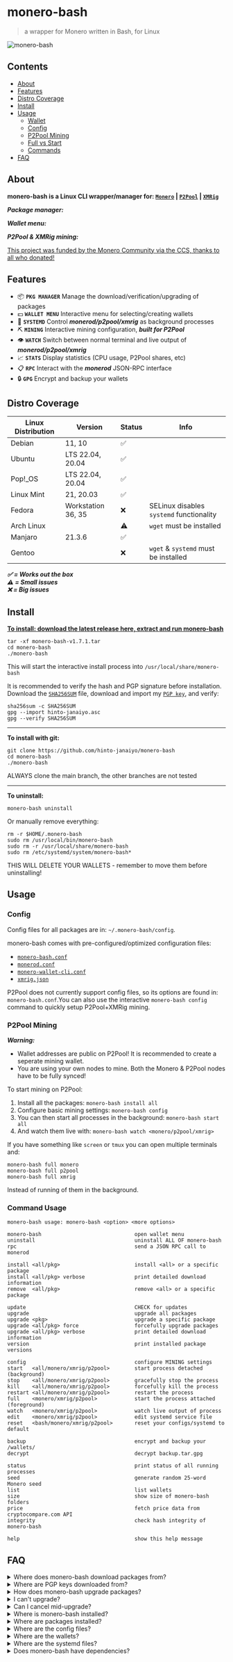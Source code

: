 # monero-bash
>a wrapper for Monero written in Bash, for Linux

![monero-bash](https://user-images.githubusercontent.com/101352116/183257273-6224fa0d-cb10-4a3f-bb5d-057df7c0e18e.jpg)

## Contents
* [About](#About)
* [Features](#Features)
* [Distro Coverage](#Distro-Coverage)
* [Install](#Install)
* [Usage](#Usage)
	- [Wallet](#Wallet)
	- [Config](#Config)
	- [P2Pool Mining](#p2pool-mining)
	- [Full vs Start](#full-vs-start)
	- [Commands](#Commands)
* [FAQ](#FAQ)

## About
**monero-bash is a Linux CLI wrapper/manager for: [`Monero`](https://github.com/monero-project/monero) | [`P2Pool`](https://github.com/SChernykh/p2pool) | [`XMRig`](https://github.com/xmrig/xmrig)**

***Package manager:***

***Wallet menu:***

***P2Pool & XMRig mining:***

[This project was funded by the Monero Community via the CCS, thanks to all who donated!](https://ccs.getmonero.org/proposals/monero-bash.html)

## Features
* 📦 **`PKG MANAGER`** Manage the download/verification/upgrading of packages
* 💵 **`WALLET MENU`** Interactive menu for selecting/creating wallets
* 👺 **`SYSTEMD`** Control ***monerod/p2pool/xmrig*** as background processes
* ⛏️ **`MINING`** Interactive mining configuration, ***built for P2Pool***
* 👁️ **`WATCH`** Switch between normal terminal and live output of ***monerod/p2pool/xmrig***
* 📈 **`STATS`** Display statistics (CPU usage, P2Pool shares, etc)
* 📋 **`RPC`** Interact with the ***monerod*** JSON-RPC interface
* 🔒 **`GPG`** Encrypt and backup your wallets

## Distro Coverage
| Linux Distribution        | Version            | Status | Info |
|---------------------------|--------------------|--------|------|
| Debian                    | 11, 10             | ✅     |
| Ubuntu                    | LTS 22.04, 20.04   | ✅     |
| Pop!\_OS                  | LTS 22.04, 20.04   | ✅     |
| Linux Mint                | 21, 20.03          | ✅     |
| Fedora                    | Workstation 36, 35 | ❌     | SELinux disables `systemd` functionality
| Arch Linux                |                    | ⚠️      | `wget` must be installed
| Manjaro                   | 21.3.6             | ✅     |
| Gentoo                    |                    | ❌     | `wget` & `systemd` must be installed

***✅ = Works out the box***  
***⚠️ = Small issues***  
***❌ = Big issues***  

## Install
[**To install: download the latest release here, extract and run monero-bash**](https://github.com/hinto-janaiyo/monero-bash/releases/latest)
```
tar -xf monero-bash-v1.7.1.tar
cd monero-bash
./monero-bash
```
This will start the interactive install process into `/usr/local/share/monero-bash`

It is recommended to verify the hash and PGP signature before installation.  
Download the [`SHA256SUM`](https://github.com/hinto-janaiyo/monero-bash/releases/latest) file, download and import my [`PGP key`](https://github.com/hinto-janaiyo/monero-bash/blob/main/gpg/hinto-janaiyo.asc), and verify:
```
sha256sum -c SHA256SUM
gpg --import hinto-janaiyo.asc
gpg --verify SHA256SUM
```

---

**To install with git:**
```
git clone https://github.com/hinto-janaiyo/monero-bash
cd monero-bash
./monero-bash
```
ALWAYS clone the main branch, the other branches are not tested

---

**To uninstall:**
```
monero-bash uninstall
```
 Or manually remove everything:
```
rm -r $HOME/.monero-bash
sudo rm /usr/local/bin/monero-bash
sudo rm -r /usr/local/share/monero-bash
sudo rm /etc/systemd/system/monero-bash*
```
THIS WILL DELETE YOUR WALLETS - remember to move them before uninstalling!

## Usage
### Config
Config files for all packages are in: `~/.monero-bash/config`.

monero-bash comes with pre-configured/optimized configuration files:
* [`monero-bash.conf`](https://github.com/hinto-janaiyo/monero-bash/blob/main/config/monero-bash.conf)
* [`monerod.conf`](https://github.com/hinto-janaiyo/monero-bash/blob/main/config/monerod.conf)
* [`monero-wallet-cli.conf`](https://github.com/hinto-janaiyo/monero-bash/blob/main/config/monero-wallet-cli.conf)
* [`xmrig.json`](https://github.com/hinto-janaiyo/monero-bash/blob/main/config/xmrig.json)

P2Pool does not currently support config files, so its options are found in: `monero-bash.conf`.You can also use the interactive `monero-bash config` command to quickly setup P2Pool+XMRig mining.

### P2Pool Mining
***Warning:***
* Wallet addresses are public on P2Pool! It is recommended to create a seperate mining wallet.
* You are using your own nodes to mine. Both the Monero & P2Pool nodes have to be fully synced!

To start mining on P2Pool:
1. Install all the packages: `monero-bash install all`
2. Configure basic mining settings: `monero-bash config`
3. You can then start all processes in the background: `monero-bash start all`
4. And watch them live with: `monero-bash watch <monero/p2pool/xmrig>`

If you have something like `screen` or `tmux` you can open multiple terminals and:
```
monero-bash full monero
monero-bash full p2pool
monero-bash full xmrig
```
Instead of running of them in the background.

### Command Usage
```
monero-bash usage: monero-bash <option> <more options>

monero-bash                              open wallet menu
uninstall                                uninstall ALL OF monero-bash
rpc                                      send a JSON RPC call to monerod

install <all/pkg>                        install <all> or a specific package
install <all/pkg> verbose                print detailed download information
remove  <all/pkg>                        remove <all> or a specific package

update                                   CHECK for updates
upgrade                                  upgrade all packages
upgrade <pkg>                            upgrade a specific package
upgrade <all/pkg> force                  forcefully upgrade packages
upgrade <all/pkg> verbose                print detailed download information
version                                  print installed package versions

config                                   configure MINING settings
start   <all/monero/xmrig/p2pool>        start process detached (background)
stop    <all/monero/xmrig/p2pool>        gracefully stop the process
kill    <all/monero/xmrig/p2pool>        forcefully kill the process
restart <all/monero/xmrig/p2pool>        restart the process
full    <monero/xmrig/p2pool>            start the process attached (foreground)
watch   <monero/xmrig/p2pool>            watch live output of process
edit    <monero/xmrig/p2pool>            edit systemd service file
reset   <bash/monero/xmrig/p2pool>       reset your configs/systemd to default

backup                                   encrypt and backup your /wallets/
decrypt                                  decrypt backup.tar.gpg

status                                   print status of all running processes
seed                                     generate random 25-word Monero seed
list                                     list wallets
size                                     show size of monero-bash folders
price                                    fetch price data from cryptocompare.com API
integrity                                check hash integrity of monero-bash

help                                     show this help message
```

## FAQ
<details>
<summary>Where does monero-bash download packages from?</summary>

---

[The latest versions are downloaded using the GitHub API.](https://github.com/hinto-janaiyo/monero-bash/blob/main/src/func/download)

* Monero [`https://downloads.getmonero.org/cli/linux64`](https://downloads.getmonero.org/cli/linux64)
* monero-bash [`https://github.com/hinto-janaiyo/monero-bash`](https://github.com/hinto-janaiyo/monero-bash)
* XMRig [`https://github.com/xmrig/xmrig`](https://github.com/xmrig/xmrig)
* P2Pool [`https://github.com/SChernykh/p2pool`](https://github.com/SChernykh/p2pool)

VPN/Tor connections are often rate-limited by the API, if so, monero-bash will find the download link by filtering the HTML of the package's `/releases/latest/` GitHub page.

Hashes for Monero are found here: [`https://www.getmonero.org/downloads/hashes.txt`](https://www.getmonero.org/downloads/hashes.txt)

[Every other package hash is found on its GitHub page.](https://github.com/hinto-janaiyo/monero-bash/blob/main/src/func/verify)

---

</details>

<details>
<summary>Where are PGP keys downloaded from?</summary>

---

Keys are pre-downloaded in: `gpg/` [**HOWEVER, they are checked against the online versions before getting imported.**](https://github.com/hinto-janaiyo/monero-bash/blob/main/src/func/gpg) If a difference is found, you'll be dropped into a selection menu to pick which key to trust. If this happens, please search around to see what caused the difference.

* monero-bash `21958EE945980282FCB849C8D7483F6CA27D1B1D` -> [hinto-janaiyo](https://raw.githubusercontent.com/hinto-janaiyo/monero-bash/main/pgp/hinto-janaiyo.asc)
* Monero `81AC591FE9C4B65C5806AFC3F0AF4D462A0BDF92` -> [binaryFate](https://raw.githubusercontent.com/monero-project/monero/master/utils/gpg_keys/binaryfate.asc)
* P2Pool `1FCAAB4D3DC3310D16CBD508C47F82B54DA87ADF` -> [SChernykh](https://raw.githubusercontent.com/monero-project/gitian.sigs/master/gitian-pubkeys/SChernykh.asc)
* XMRig `9AC4CEA8E66E35A5C7CDDC1B446A53638BE94409` -> [XMRig](https://raw.githubusercontent.com/xmrig/xmrig/master/doc/gpg_keys/xmrig.asc)

---

</details>

<details>
<summary>How does monero-bash upgrade packages?</summary>

---

[Click here for an explanation on how monero-bash upgrades packages](https://github.com/hinto-janaiyo/monero-bash/blob/main/docs/upgrade_explanation.md)

To see detailed output when installing/upgrading, type:
```
monero-bash install/upgrade <package> verbose
```

---

</details>

<details>
<summary>I can't upgrade?</summary>

---

```
monero-bash upgrade <package> force
```
Will forcefully upgrade, even if up to date

OR

```
monero-bash remove <package> &&
monero-bash install <package>
```

---
</details>

<details>
<summary>Can I cancel mid-upgrade?</summary>

---

**Yes**

monero-bash uses temporary folders until it's ready to swap binaries:
```
/tmp/monero-bash.XXXXXXXXX
```

If you cancel ***right*** as the software is being upgraded, monero-bash will swap back your old binaries, and clean up temporary files.

If you cancel ***after*** software is installed, but before the local state is updated, monero-bash will force update it and clean up.

---

</details>

<details>
<summary>Where is monero-bash installed?</summary>

---

Installation path:
```
/usr/local/share/monero-bash
```
PATH symlink:
```
/usr/local/bin/monero-bash
```
User folder:
```
/home/user/.monero-bash
```
`systemd` files:
```bash
/etc/systemd/systemd/monero-bash-$PACKAGE_NAME.service
```

---
</details>

<details>
<summary>Where are packages installed?</summary>

---

```
/usr/local/share/monero-bash/bin/
```

---
</details>

<details>
<summary>Where are the config files?</summary>

---

```
$HOME/.monero-bash/config
```

---

</details>

<details>
<summary>Where are the wallets?</summary>

---

```
$HOME/.monero-bash/wallets
```

---

</details>

<details>
<summary>Where are the systemd files?</summary>

---

```
/etc/systemd/system/
├─ monero-bash-monerod.service
├─ monero-bash-p2pool.service
├─ monero-bash-xmrig.service
```

---

</details>

<details>
<summary>Does monero-bash have dependencies?</summary>

---

**No**

If you have a mainstream Linux distro you already have everything needed:

* `bash v5+`
* `wget`
* `systemd`
* `GNU core utilities`
* `Linux core utilities (util-linux)`

See [Distro Coverage](#Distro-Coverage) for more info.

---

</details>

